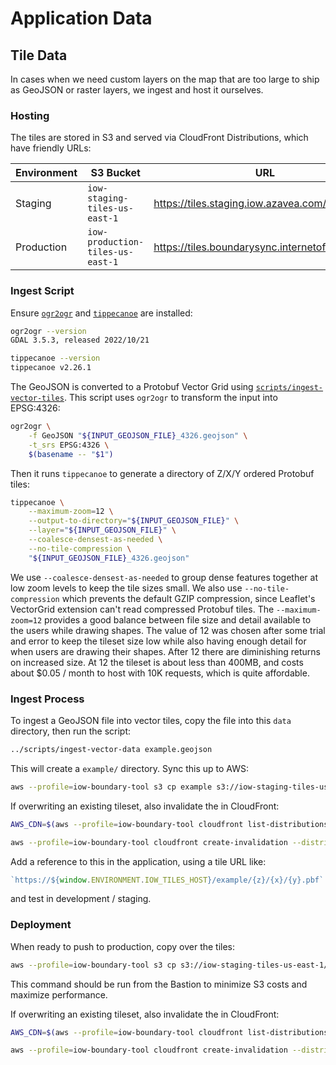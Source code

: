 # Application Data

## Tile Data

In cases when we need custom layers on the map that are too large to ship as GeoJSON or raster layers, we ingest and host it ourselves.

### Hosting

The tiles are stored in S3 and served via CloudFront Distributions, which have friendly URLs:

| Environment | S3 Bucket                        | URL                                             |
|-------------|----------------------------------|-------------------------------------------------|
| Staging     | `iow-staging-tiles-us-east-1`    | https://tiles.staging.iow.azavea.com/           |
| Production  | `iow-production-tiles-us-east-1` | https://tiles.boundarysync.internetofwater.app/ |

### Ingest Script

Ensure [`ogr2ogr`](https://gdal.org/programs/ogr2ogr.html) and [`tippecanoe`](https://github.com/mapbox/tippecanoe) are installed:

```bash
ogr2ogr --version
GDAL 3.5.3, released 2022/10/21
```
```bash
tippecanoe --version
tippecanoe v2.26.1
```

The GeoJSON is converted to a Protobuf Vector Grid using [`scripts/ingest-vector-tiles`](../scripts/ingest-vector-tiles). This script uses `ogr2ogr` to transform the input into EPSG:4326:

```bash
ogr2ogr \
    -f GeoJSON "${INPUT_GEOJSON_FILE}_4326.geojson" \
    -t_srs EPSG:4326 \
    $(basename -- "$1")
```

Then it runs `tippecanoe` to generate a directory of Z/X/Y ordered Protobuf tiles:

```bash
tippecanoe \
    --maximum-zoom=12 \
    --output-to-directory="${INPUT_GEOJSON_FILE}" \
    --layer="${INPUT_GEOJSON_FILE}" \
    --coalesce-densest-as-needed \
    --no-tile-compression \
    "${INPUT_GEOJSON_FILE}_4326.geojson"
```

We use `--coalesce-densest-as-needed` to group dense features together at low zoom levels to keep the tile sizes small. We also use `--no-tile-compression` which prevents the default GZIP compression, since Leaflet's VectorGrid extension can't read compressed Protobuf tiles. The `--maximum-zoom=12` provides a good balance between file size and detail available to the users while drawing shapes. The value of 12 was chosen after some trial and error to keep the tileset size low while also having enough detail for when users are drawing their shapes. After 12 there are diminishing returns on increased size. At 12 the tileset is about less than 400MB, and costs about $0.05 / month to host with 10K requests, which is quite affordable.

### Ingest Process

To ingest a GeoJSON file into vector tiles, copy the file into this `data` directory, then run the script:

```bash
../scripts/ingest-vector-data example.geojson
```

This will create a `example/` directory. Sync this up to AWS:

```bash
aws --profile=iow-boundary-tool s3 cp example s3://iow-staging-tiles-us-east-1/example/ --recursive
```

If overwriting an existing tileset, also invalidate the in CloudFront:

```bash
AWS_CDN=$(aws --profile=iow-boundary-tool cloudfront list-distributions --query "DistributionList.Items[*].{id: Id, origin: Origins.Items[0].Id}[?origin=='S3-iow-staging-tiles-us-east-1'].id" --output text)

aws --profile=iow-boundary-tool cloudfront create-invalidation --distribution-id $AWS_CDN --paths "/example/*"
```

Add a reference to this in the application, using a tile URL like:

```js
`https://${window.ENVIRONMENT.IOW_TILES_HOST}/example/{z}/{x}/{y}.pbf`
```

and test in development / staging.

### Deployment

When ready to push to production, copy over the tiles:

```bash
aws --profile=iow-boundary-tool s3 cp s3://iow-staging-tiles-us-east-1/example/ s3://iow-production-tiles-us-east-1/example/ --recursive
```

This command should be run from the Bastion to minimize S3 costs and maximize performance.

If overwriting an existing tileset, also invalidate the in CloudFront:

```bash
AWS_CDN=$(aws --profile=iow-boundary-tool cloudfront list-distributions --query "DistributionList.Items[*].{id: Id, origin: Origins.Items[0].Id}[?origin=='S3-iow-production-tiles-us-east-1'].id" --output text)

aws --profile=iow-boundary-tool cloudfront create-invalidation --distribution-id $AWS_CDN --paths "/example/*"
```
